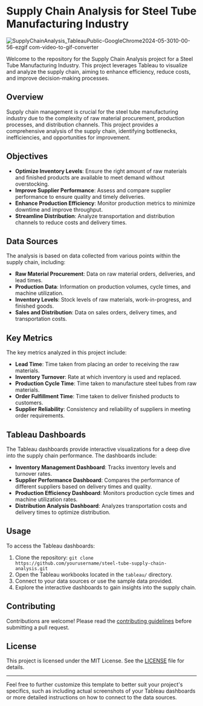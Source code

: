 # Supply Chain Analysis for Steel Tube Manufacturing Industry

![SupplyChainAnalysis_TableauPublic-GoogleChrome2024-05-3010-00-56-ezgif com-video-to-gif-converter](https://github.com/VenkyAdi/Tableau-Projects/assets/38469568/e03f5d66-5f47-4915-89e0-13d785786385)



Welcome to the repository for the Supply Chain Analysis project for a Steel Tube Manufacturing Industry. This project leverages Tableau to visualize and analyze the supply chain, aiming to enhance efficiency, reduce costs, and improve decision-making processes.

## Overview
Supply chain management is crucial for the steel tube manufacturing industry due to the complexity of raw material procurement, production processes, and distribution channels. This project provides a comprehensive analysis of the supply chain, identifying bottlenecks, inefficiencies, and opportunities for improvement.

## Objectives
- **Optimize Inventory Levels**: Ensure the right amount of raw materials and finished products are available to meet demand without overstocking.
- **Improve Supplier Performance**: Assess and compare supplier performance to ensure quality and timely deliveries.
- **Enhance Production Efficiency**: Monitor production metrics to minimize downtime and improve throughput.
- **Streamline Distribution**: Analyze transportation and distribution channels to reduce costs and delivery times.

## Data Sources
The analysis is based on data collected from various points within the supply chain, including:
- **Raw Material Procurement**: Data on raw material orders, deliveries, and lead times.
- **Production Data**: Information on production volumes, cycle times, and machine utilization.
- **Inventory Levels**: Stock levels of raw materials, work-in-progress, and finished goods.
- **Sales and Distribution**: Data on sales orders, delivery times, and transportation costs.

## Key Metrics
The key metrics analyzed in this project include:
- **Lead Time**: Time taken from placing an order to receiving the raw materials.
- **Inventory Turnover**: Rate at which inventory is used and replaced.
- **Production Cycle Time**: Time taken to manufacture steel tubes from raw materials.
- **Order Fulfillment Time**: Time taken to deliver finished products to customers.
- **Supplier Reliability**: Consistency and reliability of suppliers in meeting order requirements.

## Tableau Dashboards
The Tableau dashboards provide interactive visualizations for a deep dive into the supply chain performance. The dashboards include:
- **Inventory Management Dashboard**: Tracks inventory levels and turnover rates.
- **Supplier Performance Dashboard**: Compares the performance of different suppliers based on delivery times and quality.
- **Production Efficiency Dashboard**: Monitors production cycle times and machine utilization rates.
- **Distribution Analysis Dashboard**: Analyzes transportation costs and delivery times to optimize distribution.

## Usage
To access the Tableau dashboards:
1. Clone the repository: `git clone https://github.com/yourusername/steel-tube-supply-chain-analysis.git`
2. Open the Tableau workbooks located in the `tableau/` directory.
3. Connect to your data sources or use the sample data provided.
4. Explore the interactive dashboards to gain insights into the supply chain.

## Contributing
Contributions are welcome! Please read the [contributing guidelines](CONTRIBUTING.md) before submitting a pull request.

## License
This project is licensed under the MIT License. See the [LICENSE](LICENSE) file for details.

---

Feel free to further customize this template to better suit your project's specifics, such as including actual screenshots of your Tableau dashboards or more detailed instructions on how to connect to the data sources.
